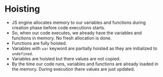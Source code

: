 # Hoisting

- JS engine allocates memory to our variables and functions during creation phase before code executions starts.
- So, when our code executes, we already have the variables and functions in memory. No fresh allocation is done.
- Functions are fully hoisted.
- Variables with `var` keyword are partially hoisted as they are initialized to `undefined`.
- Variables are hoisted but there values are not copied.
- By the time our code runs, variables and functions are already loaded in the memory. During execution there values are just updated.

